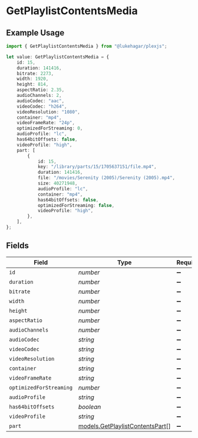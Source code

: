 # GetPlaylistContentsMedia

## Example Usage

```typescript
import { GetPlaylistContentsMedia } from "@lukehagar/plexjs";

let value: GetPlaylistContentsMedia = {
    id: 15,
    duration: 141416,
    bitrate: 2273,
    width: 1920,
    height: 814,
    aspectRatio: 2.35,
    audioChannels: 2,
    audioCodec: "aac",
    videoCodec: "h264",
    videoResolution: "1080",
    container: "mp4",
    videoFrameRate: "24p",
    optimizedForStreaming: 0,
    audioProfile: "lc",
    has64bitOffsets: false,
    videoProfile: "high",
    part: [
        {
            id: 15,
            key: "/library/parts/15/1705637151/file.mp4",
            duration: 141416,
            file: "/movies/Serenity (2005)/Serenity (2005).mp4",
            size: 40271948,
            audioProfile: "lc",
            container: "mp4",
            has64bitOffsets: false,
            optimizedForStreaming: false,
            videoProfile: "high",
        },
    ],
};
```

## Fields

| Field                                                                    | Type                                                                     | Required                                                                 | Description                                                              | Example                                                                  |
| ------------------------------------------------------------------------ | ------------------------------------------------------------------------ | ------------------------------------------------------------------------ | ------------------------------------------------------------------------ | ------------------------------------------------------------------------ |
| `id`                                                                     | *number*                                                                 | :heavy_minus_sign:                                                       | N/A                                                                      | 15                                                                       |
| `duration`                                                               | *number*                                                                 | :heavy_minus_sign:                                                       | N/A                                                                      | 141416                                                                   |
| `bitrate`                                                                | *number*                                                                 | :heavy_minus_sign:                                                       | N/A                                                                      | 2273                                                                     |
| `width`                                                                  | *number*                                                                 | :heavy_minus_sign:                                                       | N/A                                                                      | 1920                                                                     |
| `height`                                                                 | *number*                                                                 | :heavy_minus_sign:                                                       | N/A                                                                      | 814                                                                      |
| `aspectRatio`                                                            | *number*                                                                 | :heavy_minus_sign:                                                       | N/A                                                                      | 2.35                                                                     |
| `audioChannels`                                                          | *number*                                                                 | :heavy_minus_sign:                                                       | N/A                                                                      | 2                                                                        |
| `audioCodec`                                                             | *string*                                                                 | :heavy_minus_sign:                                                       | N/A                                                                      | aac                                                                      |
| `videoCodec`                                                             | *string*                                                                 | :heavy_minus_sign:                                                       | N/A                                                                      | h264                                                                     |
| `videoResolution`                                                        | *string*                                                                 | :heavy_minus_sign:                                                       | N/A                                                                      | 1080                                                                     |
| `container`                                                              | *string*                                                                 | :heavy_minus_sign:                                                       | N/A                                                                      | mp4                                                                      |
| `videoFrameRate`                                                         | *string*                                                                 | :heavy_minus_sign:                                                       | N/A                                                                      | 24p                                                                      |
| `optimizedForStreaming`                                                  | *number*                                                                 | :heavy_minus_sign:                                                       | N/A                                                                      | 0                                                                        |
| `audioProfile`                                                           | *string*                                                                 | :heavy_minus_sign:                                                       | N/A                                                                      | lc                                                                       |
| `has64bitOffsets`                                                        | *boolean*                                                                | :heavy_minus_sign:                                                       | N/A                                                                      | false                                                                    |
| `videoProfile`                                                           | *string*                                                                 | :heavy_minus_sign:                                                       | N/A                                                                      | high                                                                     |
| `part`                                                                   | [models.GetPlaylistContentsPart](../models/getplaylistcontentspart.md)[] | :heavy_minus_sign:                                                       | N/A                                                                      |                                                                          |